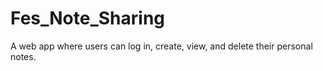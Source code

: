 # Fes_Note_Sharing
A web app where users can log in, create, view, and delete their personal notes.

